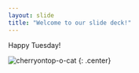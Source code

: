 ```yaml
---
layout: slide
title: "Welcome to our slide deck!"
---
```


Happy Tuesday!

![cherryontop-o-cat](https://octodex.github.com/images/cherryontop-o-cat.png)
{: .center}
